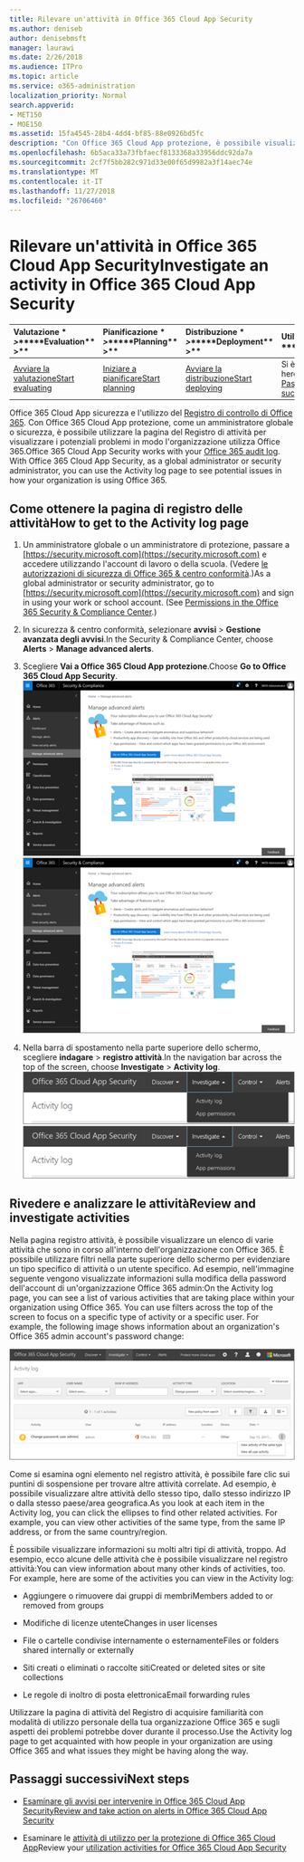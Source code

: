 ```yaml
---
title: Rilevare un'attività in Office 365 Cloud App Security
ms.author: deniseb
author: denisebmsft
manager: laurawi
ms.date: 2/26/2018
ms.audience: ITPro
ms.topic: article
ms.service: o365-administration
localization_priority: Normal
search.appverid:
- MET150
- MOE150
ms.assetid: 15fa4545-28b4-4dd4-bf85-88e0926bd5fc
description: "Con Office 365 Cloud App protezione, è possibile visualizzare quanto avviene nell'ambiente Office 365 per informazioni istruttoria attività e gli account. "
ms.openlocfilehash: 6b5aca33a73fbfaecf8133368a33956ddc92da7a
ms.sourcegitcommit: 2cf7f5bb282c971d33e00f65d9982a3f14aec74e
ms.translationtype: MT
ms.contentlocale: it-IT
ms.lasthandoff: 11/27/2018
ms.locfileid: "26706460"
---
```

# <a name="investigate-an-activity-in-office-365-cloud-app-security"></a><span data-ttu-id="da746-103">Rilevare un'attività in Office 365 Cloud App Security</span><span class="sxs-lookup"><span data-stu-id="da746-103">Investigate an activity in Office 365 Cloud App Security</span></span>
  
|<span data-ttu-id="da746-104">Valutazione \* *\>*\*</span><span class="sxs-lookup"><span data-stu-id="da746-104">\*\*\*\*Evaluation\*\* \>\*\*</span></span>|<span data-ttu-id="da746-105">Pianificazione \* *\>*\*</span><span class="sxs-lookup"><span data-stu-id="da746-105">\*\*\*\*Planning\*\* \>\*\*</span></span>|<span data-ttu-id="da746-106">Distribuzione \* *\>*\*</span><span class="sxs-lookup"><span data-stu-id="da746-106">\*\*\*\*Deployment\*\* \>\*\*</span></span>|<span data-ttu-id="da746-107">Utilizzo \* \* \*</span><span class="sxs-lookup"><span data-stu-id="da746-107">\*\*\*\*Utilization\*\*\*\*</span></span>|
|:-----|:-----|:-----|:-----|
|[<span data-ttu-id="da746-108">Avviare la valutazione</span><span class="sxs-lookup"><span data-stu-id="da746-108">Start evaluating</span></span>](office-365-cas-overview.md) <br/> |[<span data-ttu-id="da746-109">Iniziare a pianificare</span><span class="sxs-lookup"><span data-stu-id="da746-109">Start planning</span></span>](get-ready-for-office-365-cas.md) <br/> |[<span data-ttu-id="da746-110">Avviare la distribuzione</span><span class="sxs-lookup"><span data-stu-id="da746-110">Start deploying</span></span>](turn-on-office-365-cas.md) <br/> |<span data-ttu-id="da746-111">Si è seguito!</span><span class="sxs-lookup"><span data-stu-id="da746-111">You are here!</span></span>  <br/> [<span data-ttu-id="da746-112">Passaggi successivi</span><span class="sxs-lookup"><span data-stu-id="da746-112">Next steps</span></span>](#next-steps) <br/> |
   
<span data-ttu-id="da746-p101">Office 365 Cloud App sicurezza e l'utilizzo del [Registro di controllo di Office 365](detailed-properties-in-the-office-365-audit-log.md). Con Office 365 Cloud App protezione, come un amministratore globale o sicurezza, è possibile utilizzare la pagina del Registro di attività per visualizzare i potenziali problemi in modo l'organizzazione utilizza Office 365.</span><span class="sxs-lookup"><span data-stu-id="da746-p101">Office 365 Cloud App Security works with your [Office 365 audit log](detailed-properties-in-the-office-365-audit-log.md). With Office 365 Cloud App Security, as a global administrator or security administrator, you can use the Activity log page to see potential issues in how your organization is using Office 365.</span></span>
  
## <a name="how-to-get-to-the-activity-log-page"></a><span data-ttu-id="da746-115">Come ottenere la pagina di registro delle attività</span><span class="sxs-lookup"><span data-stu-id="da746-115">How to get to the Activity log page</span></span>

1. <span data-ttu-id="da746-p102">Un amministratore globale o un amministratore di protezione, passare a [https://security.microsoft.com](https://security.microsoft.com) e accedere utilizzando l'account di lavoro o della scuola. (Vedere [le autorizzazioni di sicurezza di Office 365 &amp; centro conformità](permissions-in-the-security-and-compliance-center.md).)</span><span class="sxs-lookup"><span data-stu-id="da746-p102">As a global administrator or security administrator, go to [https://security.microsoft.com](https://security.microsoft.com) and sign in using your work or school account. (See [Permissions in the Office 365 Security &amp; Compliance Center](permissions-in-the-security-and-compliance-center.md).)</span></span>
    
2. <span data-ttu-id="da746-118">In sicurezza &amp; centro conformità, selezionare **avvisi** \> **Gestione avanzata degli avvisi**.</span><span class="sxs-lookup"><span data-stu-id="da746-118">In the Security &amp; Compliance Center, choose **Alerts** \> **Manage advanced alerts**.</span></span>
    
3. <span data-ttu-id="da746-119">Scegliere **Vai a Office 365 Cloud App protezione**.</span><span class="sxs-lookup"><span data-stu-id="da746-119">Choose **Go to Office 365 Cloud App Security**.</span></span><br/><span data-ttu-id="da746-120">![In sicurezza &amp; centro conformità, selezionare Gestisci avvisi avanzate per accedere alla sicurezza di Office 365 Cloud App](media/958632d4-03e3-4ade-8e22-d5509db6fca7.png)</span><span class="sxs-lookup"><span data-stu-id="da746-120">![In the Security &amp; Compliance Center, choose Manage Advanced Alerts to go to Office 365 Cloud App Security](media/958632d4-03e3-4ade-8e22-d5509db6fca7.png)</span></span>
  
4. <span data-ttu-id="da746-121">Nella barra di spostamento nella parte superiore dello schermo, scegliere **indagare** \> **registro attività**.</span><span class="sxs-lookup"><span data-stu-id="da746-121">In the navigation bar across the top of the screen, choose **Investigate** \> **Activity log**.</span></span><br/><span data-ttu-id="da746-122">![Nel portale di accesso client di Office 365, selezionare indagare.](media/8c7b87c9-71a6-4952-adb2-185e941ffe9a.png)</span><span class="sxs-lookup"><span data-stu-id="da746-122">![In the O365 CAS portal, choose Investigate.](media/8c7b87c9-71a6-4952-adb2-185e941ffe9a.png)</span></span>
  
## <a name="review-and-investigate-activities"></a><span data-ttu-id="da746-123">Rivedere e analizzare le attività</span><span class="sxs-lookup"><span data-stu-id="da746-123">Review and investigate activities</span></span>

<span data-ttu-id="da746-p103">Nella pagina registro attività, è possibile visualizzare un elenco di varie attività che sono in corso all'interno dell'organizzazione con Office 365. È possibile utilizzare filtri nella parte superiore dello schermo per evidenziare un tipo specifico di attività o un utente specifico. Ad esempio, nell'immagine seguente vengono visualizzate informazioni sulla modifica della password dell'account di un'organizzazione Office 365 admin:</span><span class="sxs-lookup"><span data-stu-id="da746-p103">On the Activity log page, you can see a list of various activities that are taking place within your organization using Office 365. You can use filters across the top of the screen to focus on a specific type of activity or a specific user. For example, the following image shows information about an organization's Office 365 admin account's password change:</span></span>
  
![In Office 365 Cloud App sicurezza scegliere indagare \> registro attività.](media/5d54600c-59cd-4f33-b4f0-29b75c37baae.png)
  
<span data-ttu-id="da746-p104">Come si esamina ogni elemento nel registro attività, è possibile fare clic sui puntini di sospensione per trovare altre attività correlate. Ad esempio, è possibile visualizzare altre attività dello stesso tipo, dallo stesso indirizzo IP o dalla stesso paese/area geografica.</span><span class="sxs-lookup"><span data-stu-id="da746-p104">As you look at each item in the Activity log, you can click the ellipses to find other related activities. For example, you can view other activities of the same type, from the same IP address, or from the same country/region.</span></span>
  
<span data-ttu-id="da746-p105">È possibile visualizzare informazioni su molti altri tipi di attività, troppo. Ad esempio, ecco alcune delle attività che è possibile visualizzare nel registro attività:</span><span class="sxs-lookup"><span data-stu-id="da746-p105">You can view information about many other kinds of activities, too. For example, here are some of the activities you can view in the Activity log:</span></span>
  
- <span data-ttu-id="da746-132">Aggiungere o rimuovere dai gruppi di membri</span><span class="sxs-lookup"><span data-stu-id="da746-132">Members added to or removed from groups</span></span>
    
- <span data-ttu-id="da746-133">Modifiche di licenze utente</span><span class="sxs-lookup"><span data-stu-id="da746-133">Changes in user licenses</span></span>
    
- <span data-ttu-id="da746-134">File o cartelle condivise internamente o esternamente</span><span class="sxs-lookup"><span data-stu-id="da746-134">Files or folders shared internally or externally</span></span>
    
- <span data-ttu-id="da746-135">Siti creati o eliminati o raccolte siti</span><span class="sxs-lookup"><span data-stu-id="da746-135">Created or deleted sites or site collections</span></span>
    
- <span data-ttu-id="da746-136">Le regole di inoltro di posta elettronica</span><span class="sxs-lookup"><span data-stu-id="da746-136">Email forwarding rules</span></span>
    
<span data-ttu-id="da746-137">Utilizzare la pagina di attività del Registro di acquisire familiarità con modalità di utilizzo personale della tua organizzazione Office 365 e sugli aspetti dei problemi potrebbe dover durante il processo.</span><span class="sxs-lookup"><span data-stu-id="da746-137">Use the Activity log page to get acquainted with how people in your organization are using Office 365 and what issues they might be having along the way.</span></span>
  
## <a name="next-steps"></a><span data-ttu-id="da746-138">Passaggi successivi</span><span class="sxs-lookup"><span data-stu-id="da746-138">Next steps</span></span>

- [<span data-ttu-id="da746-139">Esaminare gli avvisi per intervenire in Office 365 Cloud App Security</span><span class="sxs-lookup"><span data-stu-id="da746-139">Review and take action on alerts in Office 365 Cloud App Security</span></span>](review-office-365-cas-alerts.md)
    
- <span data-ttu-id="da746-140">Esaminare le [attività di utilizzo per la protezione di Office 365 Cloud App](utilization-activities-for-ocas.md)</span><span class="sxs-lookup"><span data-stu-id="da746-140">Review your [utilization activities for Office 365 Cloud App Security](utilization-activities-for-ocas.md)</span></span>
    

